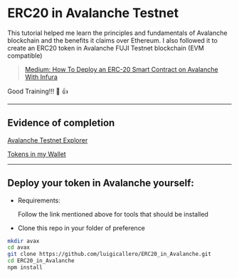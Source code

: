 # ERC20 in Avalanche Testnet
This tutorial helped me learn the principles and fundamentals of Avalanche blockchain and the benefits it claims over Ethereum. I also followed it to create an ERC20 token in Avalanche FUJI Testnet blockchain (EVM compatible)

> [Medium: How To Deploy an ERC-20 Smart Contract on Avalanche With Infura](https://betterprogramming.pub/how-to-deploy-an-erc-20-smart-contract-on-avalanche-with-infura-3214cc0812f0)

Good Training!!! :muscle: :thumbsup:

---
## Evidence of completion

[Avalanche Testnet Explorer](images/avalanche_explorer.png)


[Tokens in my Wallet](images/avalanche_token.png)

---
## Deploy your token in Avalanche yourself:

* Requirements:
    
    Follow the link mentioned above for tools that should be installed

* Clone this repo in your folder of preference
```bash
mkdir avax
cd avax
git clone https://github.com/luigicallero/ERC20_in_Avalanche.git
cd ERC20_in_Avalanche
npm install
```


